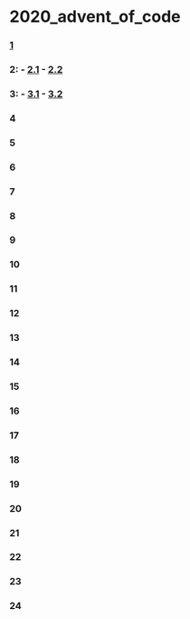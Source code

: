 # 2020_advent_of_code
### [1](https://github.com/floschill/2020_advent_of_code/blob/main/solutions/1.pl)
### 2: - [2.1](https://github.com/floschill/2020_advent_of_code/blob/main/solutions/2_1.pl) - [2.2](https://github.com/floschill/2020_advent_of_code/blob/main/solutions/2_2.pl)
### 3: - [3.1](https://github.com/floschill/2020_advent_of_code/blob/main/solutions/3_1.pl) - [3.2](https://github.com/floschill/2020_advent_of_code/blob/main/solutions/3_2.pl)
### 4
### 5
### 6
### 7
### 8
### 9
### 10
### 11
### 12
### 13
### 14
### 15
### 16
### 17
### 18
### 19
### 20
### 21
### 22
### 23
### 24
